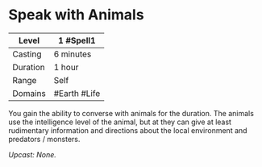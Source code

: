 # Speak with Animals

| Level    | 1 #Spell1    |
| -------- | ------------ |
| Casting  | 6 minutes    |
| Duration | 1 hour       |
| Range    | Self         |
| Domains  | #Earth #Life |

You gain the ability to converse with animals for the duration. The animals use the intelligence level of the animal, but at they can give at least rudimentary information and directions about the local environment and predators / monsters.

*Upcast: None.*